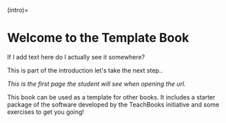 (intro)=
# Welcome to the Template Book
If I add text here do I actually see it somewhere?

This is part of the introduction let's take the next step..

_This is the first page the student will see when opening the url._

This book can be used as a template for other books. It includes a starter package of the software developed by the TeachBooks initiative and some exercises to get you going!
